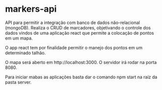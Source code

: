 # markers-api
API para permitir a integração com banco de dados não-relacional (mongoDB). Realiza o CRUD de marcadores, objetivando o controle dos dados vindos de uma aplicação react que permite a colocação de pontos em um mapa.

O app react tem por finalidade permitir o manejo dos pontos em um determinado talhão.

O mapa será aberto em http://localhost:3000.
O servidor irá rodar na porta 8080.

Para iniciar mabas as aplicações basta dar o comando npm start na raíz da pasta server.

